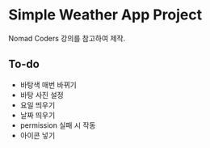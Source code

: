 # Simple Weather App Project

Nomad Coders 강의를 참고하여 제작.

## To-do

-   바탕색 매번 바뀌기
-   바탕 사진 설정
-   요일 띄우기
-   날짜 띄우기
-   permission 실패 시 작동
-   아이콘 넣기
